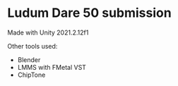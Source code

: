 # Ludum Dare 50 submission

Made with Unity 2021.2.12f1

Other tools used:

- Blender
- LMMS with FMetal VST
- ChipTone
